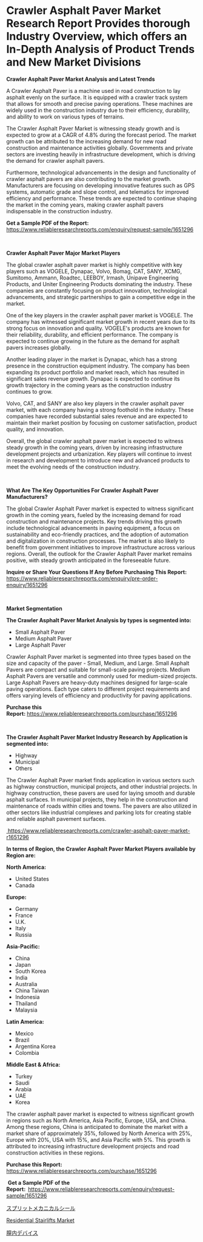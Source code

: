 <p><h1>Crawler Asphalt Paver Market Research Report Provides thorough Industry Overview, which offers an In-Depth Analysis of Product Trends and New Market Divisions</h1></p><p><strong>Crawler Asphalt Paver Market Analysis and Latest Trends</strong></p>
<p><p>A Crawler Asphalt Paver is a machine used in road construction to lay asphalt evenly on the surface. It is equipped with a crawler track system that allows for smooth and precise paving operations. These machines are widely used in the construction industry due to their efficiency, durability, and ability to work on various types of terrains.</p><p>The Crawler Asphalt Paver Market is witnessing steady growth and is expected to grow at a CAGR of 4.8% during the forecast period. The market growth can be attributed to the increasing demand for new road construction and maintenance activities globally. Governments and private sectors are investing heavily in infrastructure development, which is driving the demand for crawler asphalt pavers. </p><p>Furthermore, technological advancements in the design and functionality of crawler asphalt pavers are also contributing to the market growth. Manufacturers are focusing on developing innovative features such as GPS systems, automatic grade and slope control, and telematics for improved efficiency and performance. These trends are expected to continue shaping the market in the coming years, making crawler asphalt pavers indispensable in the construction industry.</p></p>
<p><strong>Get a Sample PDF of the Report:&nbsp;</strong> <a href="https://www.reliableresearchreports.com/enquiry/request-sample/1651296">https://www.reliableresearchreports.com/enquiry/request-sample/1651296</a></p>
<p>&nbsp;</p>
<p><strong>Crawler Asphalt Paver Major Market Players</strong></p>
<p><p>The global crawler asphalt paver market is highly competitive with key players such as VOGELE, Dynapac, Volvo, Bomag, CAT, SANY, XCMG, Sumitomo, Ammann, Roadtec, LEEBOY, Irmash, Unipave Engineering Products, and Uniter Engineering Products dominating the industry. These companies are constantly focusing on product innovation, technological advancements, and strategic partnerships to gain a competitive edge in the market.</p><p>One of the key players in the crawler asphalt paver market is VOGELE. The company has witnessed significant market growth in recent years due to its strong focus on innovation and quality. VOGELE's products are known for their reliability, durability, and efficient performance. The company is expected to continue growing in the future as the demand for asphalt pavers increases globally.</p><p>Another leading player in the market is Dynapac, which has a strong presence in the construction equipment industry. The company has been expanding its product portfolio and market reach, which has resulted in significant sales revenue growth. Dynapac is expected to continue its growth trajectory in the coming years as the construction industry continues to grow.</p><p>Volvo, CAT, and SANY are also key players in the crawler asphalt paver market, with each company having a strong foothold in the industry. These companies have recorded substantial sales revenue and are expected to maintain their market position by focusing on customer satisfaction, product quality, and innovation.</p><p>Overall, the global crawler asphalt paver market is expected to witness steady growth in the coming years, driven by increasing infrastructure development projects and urbanization. Key players will continue to invest in research and development to introduce new and advanced products to meet the evolving needs of the construction industry.</p></p>
<p>&nbsp;</p>
<p><strong>What Are The Key Opportunities For Crawler Asphalt Paver Manufacturers?</strong></p>
<p><p>The global Crawler Asphalt Paver market is expected to witness significant growth in the coming years, fueled by the increasing demand for road construction and maintenance projects. Key trends driving this growth include technological advancements in paving equipment, a focus on sustainability and eco-friendly practices, and the adoption of automation and digitalization in construction processes. The market is also likely to benefit from government initiatives to improve infrastructure across various regions. Overall, the outlook for the Crawler Asphalt Paver market remains positive, with steady growth anticipated in the foreseeable future.</p></p>
<p><strong>Inquire or Share Your Questions If Any Before Purchasing This Report:</strong> <a href="https://www.reliableresearchreports.com/enquiry/pre-order-enquiry/1651296">https://www.reliableresearchreports.com/enquiry/pre-order-enquiry/1651296</a></p>
<p>&nbsp;</p>
<p><strong>Market Segmentation</strong></p>
<p><strong>The Crawler Asphalt Paver Market Analysis by types is segmented into:</strong></p>
<p><ul><li>Small Asphalt Paver</li><li>Medium Asphalt Paver</li><li>Large Asphalt Paver</li></ul></p>
<p><p>Crawler Asphalt Paver market is segmented into three types based on the size and capacity of the paver - Small, Medium, and Large. Small Asphalt Pavers are compact and suitable for small-scale paving projects. Medium Asphalt Pavers are versatile and commonly used for medium-sized projects. Large Asphalt Pavers are heavy-duty machines designed for large-scale paving operations. Each type caters to different project requirements and offers varying levels of efficiency and productivity for paving applications.</p></p>
<p><strong>Purchase this Report:&nbsp;</strong><a href="https://www.reliableresearchreports.com/purchase/1651296">https://www.reliableresearchreports.com/purchase/1651296</a></p>
<p>&nbsp;</p>
<p><strong>The Crawler Asphalt Paver Market Industry Research by Application is segmented into:</strong></p>
<p><ul><li>Highway</li><li>Municipal</li><li>Others</li></ul></p>
<p><p>The Crawler Asphalt Paver market finds application in various sectors such as highway construction, municipal projects, and other industrial projects. In highway construction, these pavers are used for laying smooth and durable asphalt surfaces. In municipal projects, they help in the construction and maintenance of roads within cities and towns. The pavers are also utilized in other sectors like industrial complexes and parking lots for creating stable and reliable asphalt pavement surfaces.</p></p>
<p><a href="https://www.reliableresearchreports.com/crawler-asphalt-paver-market-r1651296">&nbsp;https://www.reliableresearchreports.com/crawler-asphalt-paver-market-r1651296</a></p>
<p><strong>In terms of Region, the Crawler Asphalt Paver Market Players available by Region are:</strong></p>
<p>
    <p> <strong> North America: </strong>
        <ul>
            <li>United States</li>
            <li>Canada</li>
        </ul>
        </p> 
    <p> <strong> Europe: </strong>
        <ul>
            <li>Germany</li>
            <li>France</li>
            <li>U.K.</li>
            <li>Italy</li>
            <li>Russia</li>
        </ul>
        </p> 
    <p> <strong> Asia-Pacific: </strong>
        <ul>
            <li>China</li>
            <li>Japan</li>
            <li>South Korea</li>
            <li>India</li>
            <li>Australia</li>
            <li>China Taiwan</li>
            <li>Indonesia</li>
            <li>Thailand</li>
            <li>Malaysia</li>
        </ul>
        </p> 
    <p> <strong> Latin America: </strong>
        <ul>
            <li>Mexico</li>
            <li>Brazil</li>
            <li>Argentina Korea</li>
            <li>Colombia</li>
        </ul>
        </p> 
    <p> <strong> Middle East & Africa: </strong>
        <ul>
            <li>Turkey</li>
            <li>Saudi</li>
            <li>Arabia</li>
            <li>UAE</li>
            <li>Korea</li>
        </ul>
    </p>
    </p>
<p><p>The crawler asphalt paver market is expected to witness significant growth in regions such as North America, Asia Pacific, Europe, USA, and China. Among these regions, China is anticipated to dominate the market with a market share of approximately 35%, followed by North America with 25%, Europe with 20%, USA with 15%, and Asia Pacific with 5%. This growth is attributed to increasing infrastructure development projects and road construction activities in these regions.</p></p>
<p><strong>Purchase this Report: </strong><a href="https://www.reliableresearchreports.com/purchase/1651296">https://www.reliableresearchreports.com/purchase/1651296</a></p>
<p>&nbsp;<strong>Get a Sample PDF of the Report:&nbsp;&nbsp;</strong><a href="https://www.reliableresearchreports.com/enquiry/request-sample/1651296">https://www.reliableresearchreports.com/enquiry/request-sample/1651296</a></p>
<p><strong></strong></p>
<p><p><a href="https://medium.com/@nicosmitham2023/%E5%88%86%E5%89%B2%E3%83%A1%E3%82%AB%E3%83%8B%E3%82%AB%E3%83%AB%E3%82%B7%E3%83%BC%E3%83%AB%E5%B8%82%E5%A0%B4-%E6%88%90%E5%8A%9F%E3%81%99%E3%82%8B%E3%83%93%E3%82%B8%E3%83%8D%E3%82%B9%E6%88%A6%E7%95%A5%E3%81%AE%E3%82%AB%E3%82%AE2031%E5%B9%B4%E3%81%BE%E3%81%A7%E3%81%AE%E4%BA%88%E6%B8%AC-c51d07cfaf68">スプリットメカニカルシール</a></p><p><a href="https://github.com/pizolina/Market-Research-Report-List-4/blob/main/residential-stairlifts-market.md">Residential Stairlifts Market</a></p><p><a href="https://medium.com/@jackpeters644/%E8%86%A3%E5%86%85%E3%83%87%E3%83%90%E3%82%A4%E3%82%B9%E5%B8%82%E5%A0%B4%E5%B1%95%E6%9C%9B-%E6%A5%AD%E7%95%8C%E6%A6%82%E8%A6%81%E3%81%A8%E4%BA%88%E6%B8%AC-2024%E5%B9%B4%E3%81%8B%E3%82%892031%E5%B9%B4-d8c3faca7159">膣内デバイス</a></p></p>